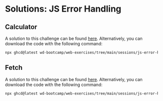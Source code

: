 # Solutions: JS Error Handling

## Calculator

A solution to this challenge can be found [here](https://github.com/wd-bootcamp/web-exercises/tree/main/sessions/js-error-handling/calculator_solution). Alternatively, you can download the code with the following command:

```bash
npx ghcd@latest wd-bootcamp/web-exercises/tree/main/sessions/js-error-handling/calculator_solution
```

## Fetch

A solution to this challenge can be found [here](https://github.com/wd-bootcamp/web-exercises/tree/main/sessions/js-error-handling/fetch_solution). Alternatively, you can download the code with the following command:

```bash
npx ghcd@latest wd-bootcamp/web-exercises/tree/main/sessions/js-error-handling/fetch_solution
```

